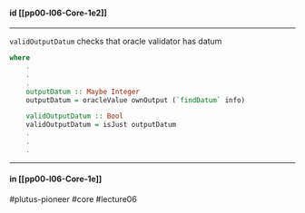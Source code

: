 #### id [[pp00-l06-Core-1e2]]
--- 

`validOutputDatum` checks that oracle validator has datum

```haskell
where
    .
    .
    .
    outputDatum :: Maybe Integer
    outputDatum = oracleValue ownOutput (`findDatum` info)

    validOutputDatum :: Bool
    validOutputDatum = isJust outputDatum
    .
    .
    .
```

---
#### in [[pp00-l06-Core-1e]]

#plutus-pioneer #core #lecture06 